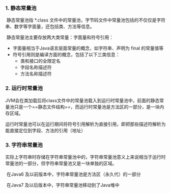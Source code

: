 ### 1. 静态常量池

​		静态常量池指 *.class 文件中的常量池，字节码文件中常量池包括的不仅仅是字符串、数字等字面量，还包括类、方法等信息。

​		静态常量池主要存放两大类常量：字面量和符号引用：

+ 字面量相当于Java语言层面常量的概念，如字符串、声明为 final 的常量值等
+ 符号引用则是编译方面的概念，包括了以下三类信息：
  + 类和接口的全限定名
  + 字段名称描述符
  + 方法名称描述符



### 2. 运行时常量池

​		JVM会在类加载后将class文件中的常量池载入到运行时常量池中，前面的静态常量池只是一个==静态文件结构==，而运行时常量池是方法区的一部分，是一块内存区域。

​		运行时常量池可以在运行期间将符号引用解析为直接引用，即把那些描述符解析为能直接定位到字段、方法的引用（地址）



### 3. 字符串常量池

​		实际上字符串时存储在字符串常量池中的，字符串常量池意义上来说相当于运行时常量池的一部分，但字符串常量池又是一块单独的区域。

​		在Java6 及以前版本中，字符串常量池是方法区（永久代）的一部分

​		在Java7 及以后版本中，字符串常量池移动到了Java堆中